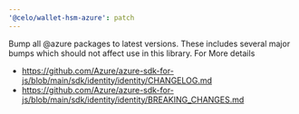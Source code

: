 ```yaml
---
'@celo/wallet-hsm-azure': patch
---
```


Bump all @azure packages to latest versions. These includes several major bumps which should not affect use in this library. For More details
* https://github.com/Azure/azure-sdk-for-js/blob/main/sdk/identity/identity/CHANGELOG.md
* https://github.com/Azure/azure-sdk-for-js/blob/main/sdk/identity/identity/BREAKING_CHANGES.md
